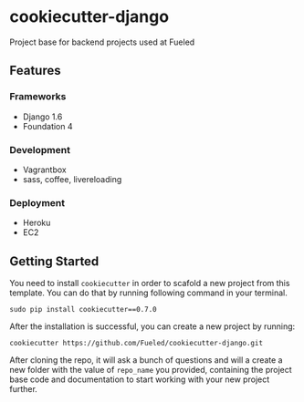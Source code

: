 cookiecutter-django
==============================

Project base for backend projects used at Fueled

Features
--------

### Frameworks
* Django 1.6
* Foundation 4

### Development
* Vagrantbox
* sass, coffee, livereloading

### Deployment
* Heroku
* EC2

Getting Started
----------------

You need to install `cookiecutter` in order to scafold a new project from this template. You can do that by running following command in your terminal.

    sudo pip install cookiecutter==0.7.0

After the installation is successful, you can create a new project by running:

    cookiecutter https://github.com/Fueled/cookiecutter-django.git

After cloning the repo, it will ask a bunch of questions and will a create a new folder with the value of `repo_name` you provided, containing the project base code and documentation to start working with your new project further.

